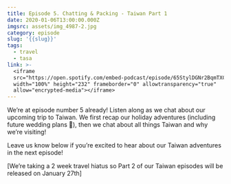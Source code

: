 ```yaml
---
title: Episode 5. Chatting & Packing - Taiwan Part 1
date: 2020-01-06T13:00:00.000Z
imgsrc: assets/img_4987-2.jpg
category: episode
slug: '{{slug}}'
tags:
  - travel
  - tasa
link: >-
  <iframe
  src="https://open.spotify.com/embed-podcast/episode/65StylDGNr2BqmTXCciEwQ"
  width="100%" height="232" frameborder="0" allowtransparency="true"
  allow="encrypted-media"></iframe>
---
```

We’re at episode number 5 already! Listen along as we chat about our upcoming trip to Taiwan. We first recap our holiday adventures (including future wedding plans 👀), then we chat about all things Taiwan and why we’re visiting!

Leave us know below if you’re excited to hear about our Taiwan adventures in the next episode!

\[We’re taking a 2 week travel hiatus so Part 2 of our Taiwan episodes will be released on January 27th]